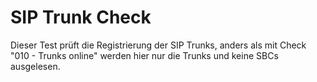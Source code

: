 # SIP Trunk Check
Dieser Test prüft die Registrierung der SIP Trunks, anders als mit Check "010 - Trunks online" werden hier nur die Trunks und keine SBCs ausgelesen. 
